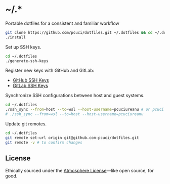 
# ~/.*

Portable dotfiles for a consistent and familiar workflow

```bash
git clone https://github.com/pcuci/dotfiles.git ~/.dotfiles && cd ~/.dotfiles
./install
```

Set up SSH keys.

```bash
cd ~/.dotfiles
./generate-ssh-keys
```

Register new keys with GitHub and GitLab:

- [GitHub SSH Keys](https://github.com/settings/keys)
- [GitLab SSH Keys](https://gitlab.com/-/profile/keys)

Synchronize SSH configurations between host and guest systems.

```bash
cd ~/.dotfiles
./ssh_sync --from=host --to=wsl --host-username=pcuciureanu # or pcuci
# ./ssh_sync --from=wsl --to=host --host-username=pcuciureanu
```

Update git remotes.

```bash
cd ~/.dotfiles
git remote set-url origin git@github.com:pcuci/dotfiles.git
git remote -v # to confirm changes
```

## License

Ethically sourced under the [Atmosphere License](https://www.open-austin.org/atmosphere-license/)—like open source, for good.
